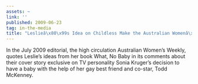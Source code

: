 ```yaml
---
assets: ~
link: ''
published: 2009-06-23
tag: in-the-media
title: "Leslieâ\x80\x99s Idea on Childless Make the Australian Womenâ\x80\x99s Weekly"
---
```

In the July 2009 editorial, the high circulation Australian Women’s Weekly, quotes Leslie’s ideas from her book What, No Baby in its comments about their cover story exclusive on TV personality Sonia Kruger’s decision to have a baby with the help of her gay best friend and co-star, Todd McKenney.